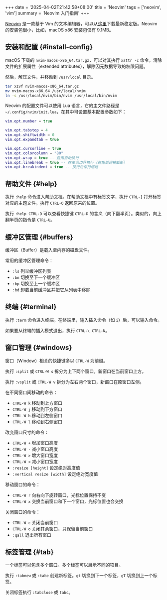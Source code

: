+++
date = '2025-04-02T21:42:58+08:00'
title = 'Neovim'
tags = ['neovim', 'vim']
summary = 'Neovim 入门指南'
+++

[Neovim][neovim] 是一款基于 Vim 的文本编辑器，可以从[这里][download]下载最新稳定版。Neovim 的安装包很小，比如，macOS x86 安装包仅有 9.1MB。

## 安装和配置 {#install-config}

macOS 下载的 `nvim-macos-x86_64.tar.gz`，可以对其执行 `xattr -c` 命令，清除文件的扩展属性（extended attributes），解除因元数据导致的权限问题。

然后，解压文件，并移动到 `/usr/local` 目录。

```sh
tar xzvf nvim-macos-x86_64.tar.gz
mv nvim-macos-x86_64 /usr/local/nvim
ln -s /usr/local/nvim/bin/nvim /usr/local/bin/nvim
```

Neovim 的配置文件可以使用 Lua 语言，它的主文件路径是 `~/.config/nvim/init.lua`，在其中可设置基本配置参数如下：

```lua
vim.opt.number = true

vim.opt.tabstop = 4
vim.opt.shiftwidth = 0
vim.opt.expandtab = true

vim.opt.cursorline = true
vim.opt.colorcolumn = "80"
vim.opt.wrap = true -- 启用自动换行
vim.opt.linebreak = true -- 在单词边界换行（避免单词被截断）
vim.opt.breakindent = true -- 换行后保持缩进
```

## 帮助文件 {#help}

执行 `:help` 命令进入帮助文档。在帮助文档中有标签文字，执行 `CTRL-]` 打开标签对应的主题文件。执行 `CTRL-O` 返回原来的位置。

执行 `:help CTRL-D` 可以查看快捷键 `CTRL-D` 的含义（向下翻半页）。类似的，向上翻半页的指令是 `CTRL-U`。

## 缓冲区管理 {#buffers}

缓冲区（Buffer）是载入至内存的磁盘文件。

常用的缓冲区管理命令：

- `:ls` 列举缓冲区列表
- `:bn` 切换至下一个缓冲区
- `:bp` 切换至上一个缓冲区
- `:bd` 卸载当前缓冲区并把它从列表中移除

## 终端 {#terminal}

执行 `:term` 命令进入终端。在终端里，输入插入命令（如 `i`）后，可以输入命令。

如果要从终端的插入模式退出，执行 `CTRL-\ CTRL-N`。

## 窗口管理 {#windows}

窗口（Window）相关的快捷键多以 `CTRL-W` 为前缀。

执行 `:split` 或 `CTRL-W s` 拆分为上下两个窗口，新窗口在当前窗口上方。

执行 `:vsplit` 或 `CTRL-W v` 拆分为左右两个窗口，新窗口在原窗口左侧。

在不同窗口间移动的命令：

- `CTRL-W k` 移动到上方窗口
- `CTRL-W j` 移动到下方窗口
- `CTRL-W h` 移动到左侧窗口
- `CTRL-W l` 移动到右侧窗口

改变窗口尺寸的命令：

- `CTRL-W +` 增加窗口高度
- `CTRL-W -` 减小窗口高度
- `CTRL-W >` 增大窗口宽度
- `CTRL-W <` 减小窗口宽度
- `:resize [height]` 设定绝对高度值
- `:vertical resize [width]` 设定绝对宽度值

移动窗口的命令：

- `CTRL-W r` 向右向下旋转窗口，光标位置保持不变
- `CTRL-W x` 交换当前窗口和下一个窗口，光标位置也会交换

关闭窗口的命令：

- `CTRL-W c` 关闭当前窗口
- `CTRL-W o` 关闭其余窗口，只保留当前窗口
- `:qall` 退出所有窗口

## 标签管理 {#tab}

一个标签可以包含多个窗口。多个标签可以展示不同的项目。

执行 `:tabnew` 或 `:tabe` 创建新标签。`gt` 切换到下一个标签，`gT` 切换到上一个标签。

关闭标签执行 `:tabclose` 或 `tabc`。

[neovim]: https://neovim.io/
[download]: https://github.com/neovim/neovim/releases/latest
